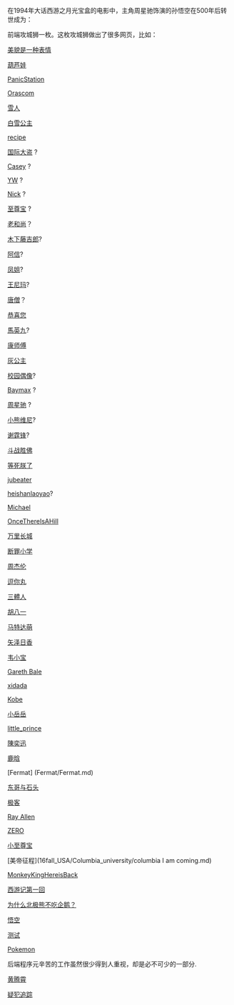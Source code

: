在1994年大话西游之月光宝盒的电影中，主角周星驰饰演的孙悟空在500年后转世成为：

前端攻城狮一枚。这枚攻城狮做出了很多网页，比如：

[美貌是一种表情](beauty/beauty.md)

[葫芦娃](oner0128/story.md)

[PanicStation](PanicStation/panic.md)

[Orascom](Orascom/Orascom.md)

[雪人](snowman/story.md)

[白雪公主](snow_white/story.md)

[recipe](Peter/Peter.md)

[国际大盗](CrazyStone/CrazyStone.md) ?

[Casey](Casey/Casey.md) ?

[YW](YW/yw.md) ?

[Nick](NickLuo/nick.md) ?

[至尊宝](ZZB/zzb.md) ?

[老和尚](monk/monk.md)？

[木下藤吉郎](manNamedMonkey/monkey.md)?

[阿信](mayDay/mayDay.md)?

[凤姐](Lady/Lady.md)?

[王尼玛](Interstellar/Interstellar.md)?

[唐僧](hatetong/hatetong.md)？

[恭喜您](congrats/congrats.md)

[馬英九](YingJeouMa/YingJeouMa.md)?

[康师傅](Kong-Shi-foo/Kong-Shi-foo.md)

[灰公主](Cinderella/Cinderella.md)

[校园偶像](school-idols/school-idols.md)?

[Baymax](Baymax/Baymax.md) ?

[周星驰](Zhou/Zhou.md) ?

[小熊维尼](xinwang/xin.md)?

[谢霆锋](TingfengXie/TingfengXie.md)?

[斗战胜佛](斗战胜佛/斗战胜佛.md)

[等死朕了](howeroc/西游后记.md)

[jubeater](ZTL/无天.md)

[heishanlaoyao](heishanlaoyao/heishanlaoyao.md)?

[Michael](Michael/signal.md)

[OnceThereIsAHill](OnceThereIsAHill/OnceThereIsAHill.md)

[万里长城](world/走向世界.md)

[断罪小学](crime_school/crime_school.md)

[周杰伦](Jay_Chou/Jay_Chou.md)

[逗你丸](Douniwan/douniwan.md)

[三體人](CK/CK.md)

[胡八一](摸金校尉/摸金校尉.md)

[马特达萌](NotaVirgin/NotaVirgin.md)

[矢泽日香](nico/nico.md)

[韦小宝](Weixiaobao/Weixiaobao.md)

[Gareth Bale](Gareth_Bale/Bale.md)

[xidada](xidada/xidada.md)

[Kobe](Kobe/Kobe.md)

[小岳岳](xiaoyueyue/xiaoyueyue.md)

[little_prince](little_prince/this_is_a_story_about_a_boy.md)

[陳奕迅](Eason_Chan/Eason_Chan.md)

[鹿晗](luhan/luhan.md)

[Fermat] (Fermat/Fermat.md)

[东哥与石头](Donggewudi/Donggeheiheihei.md)

[极客](Geek/Geek.md)

[Ray Allen](Ray-Allen/Ray-Allen.md)

[ZERO](ZERO/ZERO.md)

[小至尊宝](yixuanda/yixuanda.md)

[美帝征程](16fall_USA/Columbia_university/columbia I am coming.md)

[MonkeyKingHereisBack](MonkeyKingHeroisBack/MonkeyKingHeroisBack.md)

[西游记第一回](firstChapter/poem.md)

[为什么北极熊不吃企鹅？](polar_bear/an_polar_bear.md)

[悟空](Goku/Guku_arrives.md)

[测试](test/test.md)

[Pokemon](pokemon-go/pikachu.md)

后端程序元辛苦的工作虽然很少得到人重视，却是必不可少的一部分.

[黄腾霄](A_htx/黄腾霄.md)

[疑犯追踪](Person_of_Interest/疑犯追踪.md)